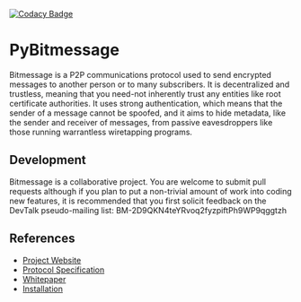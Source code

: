 [![Codacy Badge](https://api.codacy.com/project/badge/Grade/16ab2dd33ae74d12859f329163b58595)](https://www.codacy.com/app/sigoa/PyBitmessage?utm_source=github.com&utm_medium=referral&utm_content=sigoa/PyBitmessage&utm_campaign=badger)

PyBitmessage
============

Bitmessage is a P2P communications protocol used to send encrypted messages to
another person or to many subscribers. It is decentralized and trustless,
meaning that you need-not inherently trust any entities like root certificate
authorities. It uses strong authentication, which means that the sender of a
message cannot be spoofed, and it aims to hide metadata, like the
sender and receiver of messages, from passive eavesdroppers like those running
warrantless wiretapping programs.


Development
----------
Bitmessage is a collaborative project. You are welcome to submit pull requests 
although if you plan to put a non-trivial amount of work into coding new
features, it is recommended that you first solicit feedback on the DevTalk
pseudo-mailing list:
BM-2D9QKN4teYRvoq2fyzpiftPh9WP9qggtzh


References
----------
* [Project Website](https://bitmessage.org)
* [Protocol Specification](https://bitmessage.org/wiki/Protocol_specification)
* [Whitepaper](https://bitmessage.org/bitmessage.pdf)
* [Installation](https://bitmessage.org/wiki/Compiling_instructions)
